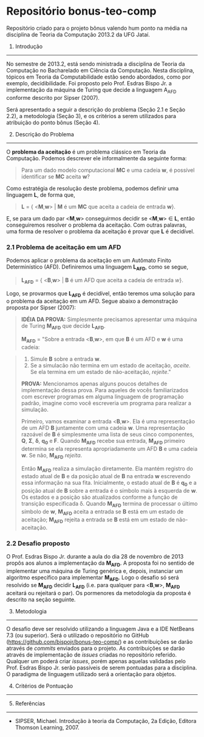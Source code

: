 Repositório bonus-teo-comp
==============

Repositório criado para o projeto bônus valendo hum ponto na média na disciplina de Teoria da Computação 2013.2 da UFG Jataí.

1. Introdução
-------------

No semestre de 2013.2, está sendo ministrada a disciplina de Teoria da Computação no Bacharelado em Ciência da Computação. Nesta disciplina, tópicos em Teoria da Computabilidade estão sendo abordados, como por exemplo, decidibilidade. Foi proposto pelo Prof. Esdras Bispo Jr. a implementação da máquina de Turing que decide a linguagem A<sub>AFD</sub> conforme descrito por Sipser (2007).

Será apresentado a seguir a descrição do problema (Seção 2.1 e Seção 2.2), a metodologia (Seção 3), e os critérios a serem utilizados para atribuição do ponto bônus (Seção 4).

2. Descrição do Problema
-------------------------

O **problema da aceitação** é um problema clássico em Teoria da Computação. Podemos descrever ele informalmente da seguinte forma: 

> Para um dado modelo computacional **MC** e uma cadeia **w**, é possível identificar se **MC** aceita **w**?
    
Como estratégia de resolução deste problema, podemos definir uma linguagem **L**, de forma que, 

> **L** = { \<**M**,**w**\> | **M** é um **MC** que aceita a cadeia de entrada **w**}.
    
E, se para um dado par \<**M**,**w**\> conseguirmos decidir se \<**M**,**w**\> &isin; **L**, então conseguiremos resolver o problema da aceitação. Com outras palavras, uma forma de resolver o problema da aceitação é provar que **L** é decidível.

### 2.1 Problema de aceitação em um AFD ######

Podemos aplicar o problema da aceitação em um Autômato Finito Determinístico (AFD). Definiremos uma linguagem **L<sub>AFD</sub>**, como se segue,

> **L<sub>AFD</sub>** = { <**B**,**w**> | **B** é um AFD que aceita a cadeia de entrada *w*}.
  
Logo, se provarmos que **L<sub>AFD</sub>** é decidível, então teremos uma solução para o problema da aceitação em um AFD. Segue abaixo a demonstração proposta por Sipser (2007):

> **IDÉIA DA PROVA:** Simplesmente precisamos apresentar uma máquina de Turing **M<sub>AFD</sub>** que decide **L<sub>AFD</sub>**.
>  
> **M<sub>AFD</sub>** = "Sobre a entrada \<**B**,**w**\>, em que **B** é um AFD e **w** é uma cadeia:

> 1.  Simule **B** sobre a entrada **w**.
> 2.  Se a simulacão não termina em um estado de aceitação, *aceite*. Se ela termina em um estado de não-aceitação, *rejeite*."
>
> **PROVA:** Mencionamos apenas alguns poucos detalhes de implementação dessa prova. Para aqueles de vocês familiarizados com escrever programas em alguma linguagem de programação padrão, imagine como você escreveria um programa para realizar a simulação. 
>
> Primeiro, vamos examinar a entrada \<**B**,**w**\>. Ela é uma representação de um AFD **B** juntamente com uma cadeia **w**. Uma representação razoável de **B** é simplesmente uma lista de seus cinco componentes, **Q**, **Σ**, **δ**, **q<sub>0</sub>** e **F**. Quando **M<sub>AFD</sub>** recebe sua entrada, **M<sub>AFD</sub>** primeiro determina se ela representa apropriadamente
um AFD **B** e uma cadeia **w**. Se não, **M<sub>AFD</sub>** *rejeita*. 
>
> Então **M<sub>AFD</sub>** realiza a simulação diretamente. Ela mantém registro do estado atual de **B** e da posição atual de **B** na entrada **w** escrevendo essa informação na sua fita. Inicialmente, o estado atual de **B** é **q<sub>0</sub>** e a posição atual de **B** sobre a entrada é o símbolo mais à esquerda de **w**. Os estados e a posição são atualizados conforme a função de transição especificada δ. Quando **M<sub>AFD</sub>** termina de processar o último símbolo de **w**, **M<sub>AFD</sub>** aceita a entrada se **B** está em um estado de aceitação; **M<sub>AFD</sub>** rejeita a entrada se **B** está em um estado de não-aceitação.

### 2.2 Desafio proposto ######

O Prof. Esdras Bispo Jr. durante a aula do dia 28 de novembro de 2013 propôs aos alunos a implementação da **M<sub>AFD</sub>**. A proposta foi no sentido de implementar uma máquina de Turing genérica e, depois, instanciar um algoritmo específico para implementar **M<sub>AFD</sub>**. Logo o desafio só será resolvido se **M<sub>AFD</sub>** decidir **L<sub>AFD</sub>** (i.e. para qualquer para \<**B**,**w**\>, **M<sub>AFD</sub>** aceitará ou rejeitará o par). Os pormenores da metodologia da proposta é descrito na seção seguinte.

3. Metodologia
-------------------------

O desafio deve ser resolvido utilizando a linguagem Java e a IDE NetBeans 7.3 (ou superior). Será o utilizado o repositório no GitHub (https://github.com/bispojr/bonus-teo-comp/) e as contribuições se darão através de *commits* enviados para o projeto. As contribuições se darão através de implementação de *issues* criadas no repositório referido. Qualquer um poderá criar *issues*, porém apenas aquelas validadas pelo Prof. Esdras Bispo Jr. serão passíveis de serem pontuadas para a disciplina. O paradigma de linguagem utilizado será a orientação para objetos.

4. Critérios de Pontuação
-------------------------

5. Referências
-------------------------

* SIPSER, Michael. Introdução à teoria da Computação, 2a Edição, Editora Thomson Learning, 2007.
